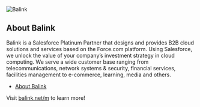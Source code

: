 ![Balink](https://balink.net/wp-content/uploads/2016/07/Cloud-Transformation-for-teh-Enterprise-Homepage.jpg) 

## About Balink

Balink is a Salesforce Platinum Partner that designs and provides B2B cloud solutions and services based on the Force.com platform. Using Salesforce, we unlock the value of your company’s investment strategy in cloud computing. We serve a wide customer base ranging from telecommunications, network systems & security, financial services, facilities management to e-commerce, learning, media and others.

* [About Balink](https://balink.net/about-balink/)

Visit [balink.net/m](https://balink.net/) to learn more!

